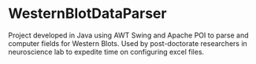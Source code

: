 # WesternBlotDataParser
Project developed in Java using AWT Swing and Apache POI to parse and computer fields for Western Blots. Used by post-doctorate researchers in neuroscience lab to expedite time on configuring excel files.
